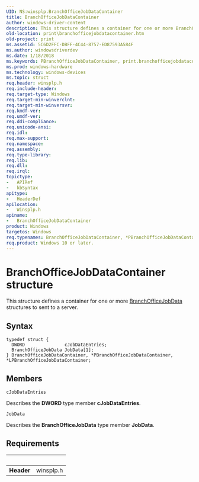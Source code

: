 ```yaml
---
UID: NS:winsplp.BranchOfficeJobDataContainer
title: BranchOfficeJobDataContainer
author: windows-driver-content
description: This structure defines a container for one or more BranchOfficeJobData structures to sent to a server.
old-location: print\branchofficejobdatacontainer.htm
old-project: print
ms.assetid: 5C6D2FFC-DBFF-4C44-8757-ED87593A584F
ms.author: windowsdriverdev
ms.date: 1/18/2018
ms.keywords: PBranchOfficeJobDataContainer, print.branchofficejobdatacontainer, LPBranchOfficeJobDataContainer, BranchOfficeJobDataContainer, winsplp/LPBranchOfficeJobDataContainer, *LPBranchOfficeJobDataContainer, LPBranchOfficeJobDataContainer structure pointer [Print Devices], BranchOfficeJobDataContainer structure [Print Devices], *PBranchOfficeJobDataContainer, winsplp/BranchOfficeJobDataContainer, PBranchOfficeJobDataContainer structure pointer [Print Devices], winsplp/PBranchOfficeJobDataContainer
ms.prod: windows-hardware
ms.technology: windows-devices
ms.topic: struct
req.header: winsplp.h
req.include-header: 
req.target-type: Windows
req.target-min-winverclnt: 
req.target-min-winversvr: 
req.kmdf-ver: 
req.umdf-ver: 
req.ddi-compliance: 
req.unicode-ansi: 
req.idl: 
req.max-support: 
req.namespace: 
req.assembly: 
req.type-library: 
req.lib: 
req.dll: 
req.irql: 
topictype:
-	APIRef
-	kbSyntax
apitype:
-	HeaderDef
apilocation:
-	Winsplp.h
apiname:
-	BranchOfficeJobDataContainer
product: Windows
targetos: Windows
req.typenames: BranchOfficeJobDataContainer, *PBranchOfficeJobDataContainer, *LPBranchOfficeJobDataContainer
req.product: Windows 10 or later.
---
```


# BranchOfficeJobDataContainer structure
This structure defines a container for one or more <a href="https://docs.microsoft.com/en-us/dotnet/core/rid-catalog">BranchOfficeJobData</a> structures to sent to a server.

## Syntax
````
typedef struct {
  DWORD               cJobDataEntries;
  BranchOfficeJobData JobData[1];
} BranchOfficeJobDataContainer, *PBranchOfficeJobDataContainer, *LPBranchOfficeJobDataContainer;
````

## Members


`cJobDataEntries`

Describes the <b>DWORD</b> type member <b>cJobDataEntries</b>.

`JobData`

Describes the <b>BranchOfficeJobData</b> type member <b>JobData</b>.


## Requirements
| &nbsp; | &nbsp; |
| ---- |:---- |
| **Header** | winsplp.h |